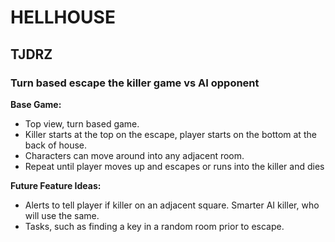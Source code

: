 # HELLHOUSE

## TJDRZ

### Turn based escape the killer game vs AI opponent

**Base Game:**

- Top view, turn based game.
- Killer starts at the top on the escape, player starts on the bottom at the back of house.
- Characters can move around into any adjacent room.
- Repeat until player moves up and escapes or runs into the killer and dies

**Future Feature Ideas:**

- Alerts to tell player if killer on an adjacent square. Smarter AI killer, who will use the same.
- Tasks, such as finding a key in a random room prior to escape.
